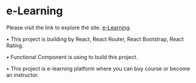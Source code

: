 # e-Learning

Please visit the link to explore the site. [e-Learning](https://e-learning-one.netlify.app/).

•	This project is building by React, React Router, React Bootstrap, React Rating.

•	Functional Component is using to build this project.

•	This project is e-learning platform where you can buy course or become an instructor.

